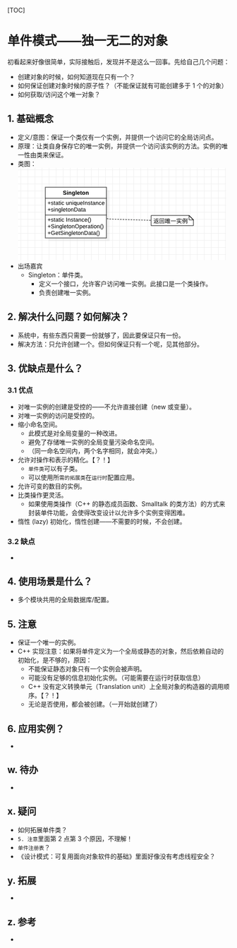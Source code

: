 [TOC]

# 单件模式——独一无二的对象
初看起来好像很简单，实际接触后，发现并不是这么一回事。先给自己几个问题：
* 创建对象的时候，如何知道现在只有一个？
* 如何保证创建对象时候的原子性？（不能保证就有可能创建多于 1 个的对象）
* 如何获取/访问这个唯一对象？

## 1. 基础概念
* 定义/意图：保证一个类仅有一个实例，并提供一个访问它的全局访问点。
* 原理：让类自身保存它的唯一实例，并提供一个访问该实例的方法。实例的唯一性由类来保证。
* 类图：
![类图](./classdiagram.png)
* 出场嘉宾
    * Singleton：单件类。
        * 定义一个接口，允许客户访问唯一实例。此接口是一个类操作。
        * 负责创建唯一实例。


## 2. 解决什么问题？如何解决？
* 系统中，有些东西只需要一份就够了，因此要保证只有一份。
* 解决方法：只允许创建一个。但如何保证只有一个呢，见其他部分。

## 3. 优缺点是什么？
### 3.1 优点
* 对唯一实例的创建是受控的——不允许直接创建（new 或变量）。
* 对唯一实例的访问是受控的。
* 缩小命名空间。
    * 此模式是对全局变量的一种改进。
    * 避免了存储唯一实例的全局变量污染命名空间。
    * （同一命名空间内，两个名字相同，就会冲突。）
* 允许对操作和表示的精化。【？！】
    * `单件类`可以有子类。
    * 可以使用所`需的拓展类`在`运行时`配置应用。
* 允许可变的数目的实例。
* 比类操作更灵活。
    * 如果使用类操作（C++ 的静态成员函数、Smalltalk 的类方法）的方式来封装单件功能，会使得改变设计以允许多个实例变得困难。
* 惰性 (lazy) 初始化，惰性创建——不需要的时候，不会创建。

### 3.2 缺点
* 


## 4. 使用场景是什么？
* 多个模块共用的全局数据库/配置。


## 5. 注意
* 保证一个唯一的实例。
* C++ 实现注意：如果将单件定义为一个全局或静态的对象，然后依赖自动的初始化，是不够的，原因：
    * 不能保证静态对象只有一个实例会被声明。
    * 可能没有足够的信息初始化实例。（可能需要在运行时获取信息）
    * C++ 没有定义转换单元（Translation unit）上全局对象的构造器的调用顺序。【？！】
    * 无论是否使用，都会被创建。（一开始就创建了）

## 6. 应用实例？
* 

## w. 待办
* 

## x. 疑问
* 如何拓展单件类？
* `5. 注意`里面第 2 点第 3 个原因，不理解！
* `单件注册表`？
* 《设计模式：可复用面向对象软件的基础》里面好像没有考虑线程安全？

## y. 拓展
* 

## z. 参考
* 

